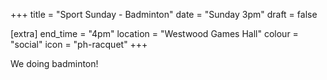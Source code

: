 +++
title = "Sport Sunday - Badminton"
date = "Sunday 3pm"
draft = false

[extra]
end_time = "4pm"
location = "Westwood Games Hall"
colour = "social"
icon = "ph-racquet"
+++

We doing badminton!